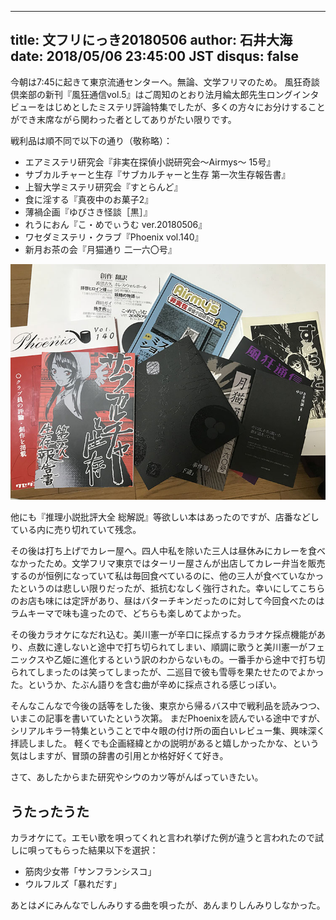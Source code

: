------
title:  文フリにっき20180506
author: 石井大海
date: 2018/05/06 23:45:00 JST
disqus: false
------

今朝は7:45に起きて東京流通センターへ。無論、文学フリマのため。
風狂奇談倶楽部の新刊『風狂通信vol.5』はご周知のとおり法月綸太郎先生ロングインタビューをはじめとしたミステリ評論特集でしたが、多くの方々にお分けすることができ末席ながら関わった者としてありがたい限りです。

戦利品は順不同で以下の通り（敬称略）：

* エアミステリ研究会『非実在探偵小説研究会〜Airmys〜 15号』
* サブカルチャーと生存『サブカルチャーと生存 第一次生存報告書』
* 上智大学ミステリ研究会『すとらんど』
* 食に淫する『真夜中のお菓子2』
* 薄禍企画『ゆびさき怪談［黒］』
* れうにおん『こ・めでぃうむ ver.20180506』
* ワセダミステリ・クラブ『Phoenix vol.140』
* 新月お茶の会『月猫通り 二一六〇号』

![](20180506-imgs/bunfree.jpg)

他にも『推理小説批評大全 総解説』等欲しい本はあったのですが、店番などしている内に売り切れていて残念。

その後は打ち上げでカレー屋へ。四人中私を除いた三人は昼休みにカレーを食べなかったため。文学フリマ東京ではターリー屋さんが出店してカレー弁当を販売するのが恒例になっていて私は毎回食べているのに、他の三人が食べていなかったというのは悲しい限りだったが、抵抗むなしく強行された。幸いにしてこちらのお店も味には定評があり、昼はバターチキンだったのに対して今回食べたのはラムキーマで味も違ったので、どちらも楽しめてよかった。

その後カラオケになだれ込む。美川憲一が辛口に採点するカラオケ採点機能があり、点数に達しないと途中で打ち切られてしまい、順調に歌うと美川憲一がフェニックスや乙姫に進化するという訳のわからないもの。一番手から途中で打ち切られてしまったのは笑ってしまったが、二巡目で彼も雪辱を果たせたのでよかった。というか、たぶん語りを含む曲が辛めに採点される感じっぽい。

そんなこんなで今後の話等をした後、東京から帰るバス中で戦利品を読みつつ、いまこの記事を書いていたという次第。
まだPhoenixを読んでいる途中ですが、シリアルキラー特集ということで中々眼の付け所の面白いレビュー集、興味深く拝読しました。
軽くでも企画経緯とかの説明があると嬉しかったかな、という気はしますが、冒頭の辞書の引用とか格好好くて好き。

さて、あしたからまた研究やシウのカツ等がんばっていきたい。

## うたったうた ##
カラオケにて。エモい歌を唄ってくれと言われ挙げた例が違うと言われたので試しに唄ってもらった結果以下を選択：

* 筋肉少女帯「サンフランシスコ」
* ウルフルズ「暴れだす」

あとは〆にみんなでしんみりする曲を唄ったが、あんまりしんみりしなかった。
